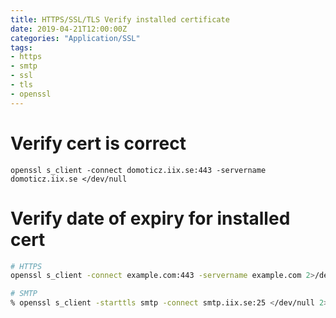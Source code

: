 ```yaml
---
title: HTTPS/SSL/TLS Verify installed certificate
date: 2019-04-21T12:00:00Z
categories: "Application/SSL"
tags:
- https
- smtp
- ssl
- tls
- openssl
---
```

# Verify cert is correct
`openssl s_client -connect domoticz.iix.se:443 -servername domoticz.iix.se </dev/null`

# Verify date of expiry for installed cert
```bash
# HTTPS
openssl s_client -connect example.com:443 -servername example.com 2>/dev/null </dev/null | openssl x509 -noout -dates

# SMTP
% openssl s_client -starttls smtp -connect smtp.iix.se:25 </dev/null 2>/dev/null | openssl x509 -noout -dates                                                                                  
```
